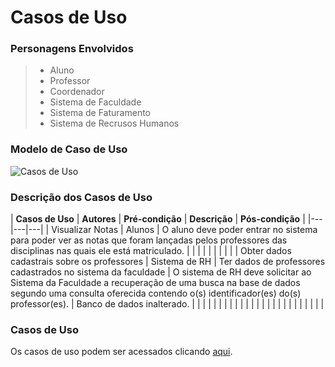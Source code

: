 # Casos de Uso

### Personagens Envolvidos
> - Aluno
> - Professor
> - Coordenador
> - Sistema de Faculdade
> - Sistema de Faturamento
> - Sistema de Recrusos Humanos

### Modelo de Caso de Uso
![Casos de Uso](https://github.com/artiumdominus/PS-2017-2-ES-Faculdade/tree/master/2.An%C3%A1lise/2.1.Modelo%20de%20Caso%20de%20Uso%20-%20MCU/casosDeUso.jpg)

### Descrição dos Casos de Uso
| **Casos de Uso** | **Autores** | **Pré-condição** | **Descrição** | **Pós-condição** |
|---|---|---|
| Visualizar Notas | Alunos | O aluno deve poder entrar no sistema para poder ver as notas que foram lançadas pelos professores das disciplinas nas quais ele está matriculado. | | |
|  |  |  | | |
| Obter dados cadastrais sobre os professores | Sistema de RH | Ter dados de professores cadastrados no sistema da faculdade | O sistema de RH deve solicitar ao Sistema da Faculdade a recuperação de uma busca na base de dados segundo uma consulta oferecida contendo o(s) identificador(es) do(s) professor(es). | Banco de dados inalterado. |
|  |  |  | | |
|  |  |  | | |
|  |  |  | | | 
|  |  |  | | |

### Casos de Uso
Os casos de uso podem ser acessados clicando [aqui](https://github.com/artiumdominus/PS-2017-2-ES-Faculdade/blob/master/1.Gest%C3%A3o/Tema%2001%20-%20Faculdade.docx).
